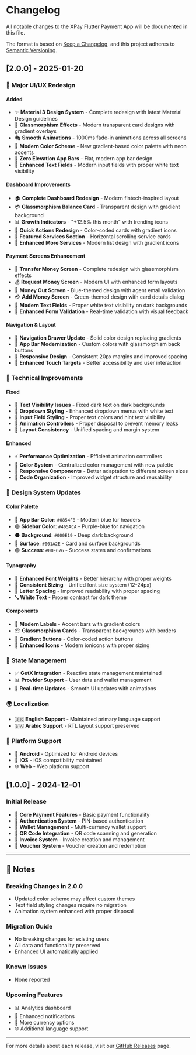 # Changelog

All notable changes to the XPay Flutter Payment App will be documented in this file.

The format is based on [Keep a Changelog](https://keepachangelog.com/en/1.0.0/),
and this project adheres to [Semantic Versioning](https://semver.org/spec/v2.0.0.html).

## [2.0.0] - 2025-01-20

### 🎨 **Major UI/UX Redesign**

#### **Added**
- ✨ **Material 3 Design System** - Complete redesign with latest Material Design guidelines
- 🌟 **Glassmorphism Effects** - Modern transparent card designs with gradient overlays
- 🎭 **Smooth Animations** - 1000ms fade-in animations across all screens
- 🎨 **Modern Color Scheme** - New gradient-based color palette with neon accents
- 📱 **Zero Elevation App Bars** - Flat, modern app bar design
- 🔧 **Enhanced Text Fields** - Modern input fields with proper white text visibility

#### **Dashboard Improvements**
- 🏠 **Complete Dashboard Redesign** - Modern fintech-inspired layout
- 💳 **Glassmorphism Balance Card** - Transparent design with gradient background
- 📊 **Growth Indicators** - "+12.5% this month" with trending icons
- 🎯 **Quick Actions Redesign** - Color-coded cards with gradient icons
- 🌟 **Featured Services Section** - Horizontal scrolling service cards
- 🔧 **Enhanced More Services** - Modern list design with gradient icons

#### **Payment Screens Enhancement**
- 💸 **Transfer Money Screen** - Complete redesign with glassmorphism effects
- 💰 **Request Money Screen** - Modern UI with enhanced form layouts
- 🏧 **Money Out Screen** - Blue-themed design with agent email validation
- 💳 **Add Money Screen** - Green-themed design with card details dialog
- 🎨 **Modern Text Fields** - Proper white text visibility on dark backgrounds
- 📝 **Enhanced Form Validation** - Real-time validation with visual feedback

#### **Navigation & Layout**
- 🧭 **Navigation Drawer Update** - Solid color design replacing gradients
- 🎨 **App Bar Modernization** - Custom colors with glassmorphism back buttons
- 📱 **Responsive Design** - Consistent 20px margins and improved spacing
- 🎯 **Enhanced Touch Targets** - Better accessibility and user interaction

### 🔧 **Technical Improvements**

#### **Fixed**
- 🐛 **Text Visibility Issues** - Fixed dark text on dark backgrounds
- 🎨 **Dropdown Styling** - Enhanced dropdown menus with white text
- 📱 **Input Field Styling** - Proper text colors and hint text visibility
- 🔧 **Animation Controllers** - Proper disposal to prevent memory leaks
- 📐 **Layout Consistency** - Unified spacing and margin system

#### **Enhanced**
- ⚡ **Performance Optimization** - Efficient animation controllers
- 🎨 **Color System** - Centralized color management with new palette
- 📱 **Responsive Components** - Better adaptation to different screen sizes
- 🔧 **Code Organization** - Improved widget structure and reusability

### 🎨 **Design System Updates**

#### **Color Palette**
- 🔵 **App Bar Color**: `#0854F8` - Modern blue for headers
- 🟣 **Sidebar Color**: `#465ACA` - Purple-blue for navigation
- ⚫ **Background**: `#000E19` - Deep dark background
- 🌊 **Surface**: `#001A2E` - Card and surface backgrounds
- 🟢 **Success**: `#00E676` - Success states and confirmations

#### **Typography**
- 📝 **Enhanced Font Weights** - Better hierarchy with proper weights
- 📏 **Consistent Sizing** - Unified font size system (12-24px)
- 🎨 **Letter Spacing** - Improved readability with proper spacing
- 🔤 **White Text** - Proper contrast for dark theme

#### **Components**
- 🎨 **Modern Labels** - Accent bars with gradient colors
- 📦 **Glassmorphism Cards** - Transparent backgrounds with borders
- 🔘 **Gradient Buttons** - Color-coded action buttons
- 📱 **Enhanced Icons** - Modern ionicons with proper sizing

### 🔄 **State Management**
- ✅ **GetX Integration** - Reactive state management maintained
- 📊 **Provider Support** - User data and wallet management
- 🔄 **Real-time Updates** - Smooth UI updates with animations

### 🌍 **Localization**
- 🇺🇸 **English Support** - Maintained primary language support
- 🇸🇦 **Arabic Support** - RTL layout support preserved

### 📱 **Platform Support**
- 🤖 **Android** - Optimized for Android devices
- 🍎 **iOS** - iOS compatibility maintained
- 🌐 **Web** - Web platform support

## [1.0.0] - 2024-12-01

### **Initial Release**
- 🚀 **Core Payment Features** - Basic payment functionality
- 🔐 **Authentication System** - PIN-based authentication
- 🏦 **Wallet Management** - Multi-currency wallet support
- 📱 **QR Code Integration** - QR code scanning and generation
- 🧾 **Invoice System** - Invoice creation and management
- 🎫 **Voucher System** - Voucher creation and redemption

---

## 📝 **Notes**

### **Breaking Changes in 2.0.0**
- Updated color scheme may affect custom themes
- Text field styling changes require no migration
- Animation system enhanced with proper disposal

### **Migration Guide**
- No breaking changes for existing users
- All data and functionality preserved
- Enhanced UI automatically applied

### **Known Issues**
- None reported

### **Upcoming Features**
- 📊 Analytics dashboard
- 🔔 Enhanced notifications
- 💱 More currency options
- 🌐 Additional language support

---

For more details about each release, visit our [GitHub Releases](https://github.com/yourusername/xpay-flutter/releases) page. 